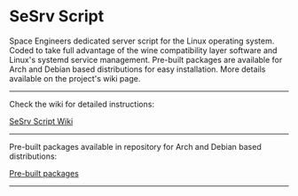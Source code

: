 # SeSrv Script

Space Engineers dedicated server script for the Linux operating system. Coded to take full advantage of the wine compatibility layer software and Linux's systemd service management. Pre-built packages are available for Arch and Debian based distributions for easy installation. More details available on the project's wiki page.

-------------------------

Check the wiki for detailed instructions:

[SeSrv Script Wiki](../../wikis)

-------------------------

Pre-built packages available in repository for Arch and Debian based distributions:

[Pre-built packages](https://github.com/7thCore/pkg-repo)

-------------------------
